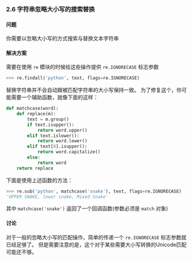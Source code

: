 ### 2.6 字符串忽略大小写的搜索替换

#### 问题

你需要以忽略大小写的方式搜索与替换文本字符串

#### 解决方案

需要在使用 `re` 模块的时候给这些操作提供 `re.IGNORECASE` 标志参数

```python
>>> re.findall('python', text, flags=re.IGNORECASE)
```

替换字符串并不会自动跟被匹配字符串的大小写保持一致。 为了修复这个，你可能需要一个辅助函数，就像下面的这样：

```python
def matchcase(word):
    def replace(m):
        text = m.group()
        if text.isupper():
            return word.upper()
        elif text.islower():
            return word.lower()
        elif text[0].isupper():
            return word.capitalize()
        else:
            return word
    return replace
```

下面是使用上述函数的方法：

```python
>>> re.sub('python', matchcase('snake'), text, flags=re.IGNORECASE)
'UPPER SNAKE, lower snake, Mixed Snake'
```

其中 `matchcase('snake')` 返回了一个回调函数(参数必须是 `match` 对象)

#### 讨论

对于一般的忽略大小写的匹配操作，简单的传递一个 `re.IGNORECASE` 标志参数就已经足够了。 但是需要注意的是，这个对于某些需要大小写转换的Unicode匹配可能还不够。